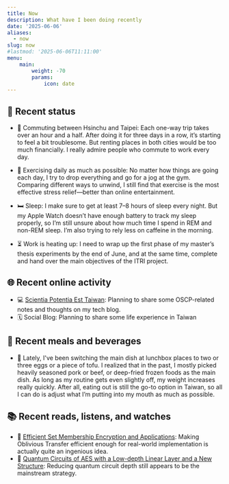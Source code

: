 ```yaml
---
title: Now
description: What have I been doing recently
date: '2025-06-06'
aliases:
  - now
slug: now
#lastmod: '2025-06-06T11:11:00'
menu:
    main: 
        weight: -70
        params:
            icon: date
---
```


## 🏡 Recent status
- 🚎 Commuting between Hsinchu and Taipei: Each one-way trip takes over an hour and a half. After doing it for three days in a row, it’s starting to feel a bit troublesome. But renting places in both cities would be too much financially. I really admire people who commute to work every day.

- 🏃 Exercising daily as much as possible: No matter how things are going each day, I try to drop everything and go for a jog at the gym. Comparing different ways to unwind, I still find that exercise is the most effective stress relief—better than online entertainment.

- 🛏 Sleep: I make sure to get at least 7–8 hours of sleep every night. But my Apple Watch doesn’t have enough battery to track my sleep properly, so I’m still unsure about how much time I spend in REM and non-REM sleep. I’m also trying to rely less on caffeine in the morning.

- ⏳ Work is heating up: I need to wrap up the first phase of my master’s thesis experiments by the end of June, and at the same time, complete and hand over the main objectives of the ITRI project.

## 🌐 Recent online activity
- 💻 [Scientia Potentia Est Taiwan](https://scientia-potentia-est.com/en/): Planning to share some OSCP-related notes and thoughts on my tech blog.
- 🗓 Social Blog: Planning to share some life experience in Taiwan

## 🍳 Recent meals and beverages
- 🍱 Lately, I've been switching the main dish at lunchbox places to two or three eggs or a piece of tofu. I realized that in the past, I mostly picked heavily seasoned pork or beef, or deep-fried frozen foods as the main dish. As long as my routine gets even slightly off, my weight increases really quickly. After all, eating out is still the go-to option in Taiwan, so all I can do is adjust what I’m putting into my mouth as much as possible.

## 📚 Recent reads, listens, and watches
- 📃 [Efficient Set Membership Encryption and Applications](https://dl.acm.org/doi/10.1145/3576915.3623131): Making Oblivious Transfer efficient enough for real-world implementation is actually quite an ingenious idea.
- 📃 [Quantum Circuits of AES with a Low-depth Linear Layer and a New Structure](https://eprint.iacr.org/2024/381): Reducing quantum circuit depth still appears to be the mainstream strategy.
